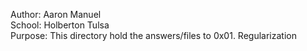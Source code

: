 Author: Aaron Manuel<br/>
School: Holberton Tulsa<br/>
Purpose: This directory hold the answers/files to 0x01. Regularization<br/>
